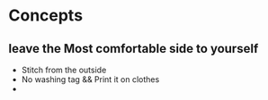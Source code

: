 # Concepts

## leave the Most comfortable side to yourself
- Stitch from the outside
- No washing tag && Print it on clothes
- 


## 